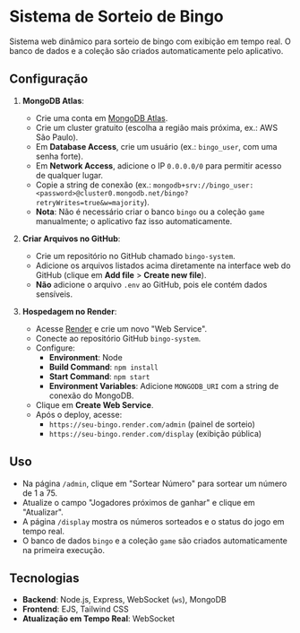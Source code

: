 # Sistema de Sorteio de Bingo

Sistema web dinâmico para sorteio de bingo com exibição em tempo real. O banco de dados e a coleção são criados automaticamente pelo aplicativo.

## Configuração
1. **MongoDB Atlas**:
   - Crie uma conta em [MongoDB Atlas](https://www.mongodb.com/cloud/atlas).
   - Crie um cluster gratuito (escolha a região mais próxima, ex.: AWS São Paulo).
   - Em **Database Access**, crie um usuário (ex.: `bingo_user`, com uma senha forte).
   - Em **Network Access**, adicione o IP `0.0.0.0/0` para permitir acesso de qualquer lugar.
   - Copie a string de conexão (ex.: `mongodb+srv://bingo_user:<password>@cluster0.mongodb.net/bingo?retryWrites=true&w=majority`).
   - **Nota**: Não é necessário criar o banco `bingo` ou a coleção `game` manualmente; o aplicativo faz isso automaticamente.

2. **Criar Arquivos no GitHub**:
   - Crie um repositório no GitHub chamado `bingo-system`.
   - Adicione os arquivos listados acima diretamente na interface web do GitHub (clique em **Add file** > **Create new file**).
   - **Não** adicione o arquivo `.env` ao GitHub, pois ele contém dados sensíveis.

3. **Hospedagem no Render**:
   - Acesse [Render](https://render.com/) e crie um novo "Web Service".
   - Conecte ao repositório GitHub `bingo-system`.
   - Configure:
     - **Environment**: Node
     - **Build Command**: `npm install`
     - **Start Command**: `npm start`
     - **Environment Variables**: Adicione `MONGODB_URI` com a string de conexão do MongoDB.
   - Clique em **Create Web Service**.
   - Após o deploy, acesse:
     - `https://seu-bingo.render.com/admin` (painel de sorteio)
     - `https://seu-bingo.render.com/display` (exibição pública)

## Uso
- Na página `/admin`, clique em "Sortear Número" para sortear um número de 1 a 75.
- Atualize o campo "Jogadores próximos de ganhar" e clique em "Atualizar".
- A página `/display` mostra os números sorteados e o status do jogo em tempo real.
- O banco de dados `bingo` e a coleção `game` são criados automaticamente na primeira execução.

## Tecnologias
- **Backend**: Node.js, Express, WebSocket (`ws`), MongoDB
- **Frontend**: EJS, Tailwind CSS
- **Atualização em Tempo Real**: WebSocket
